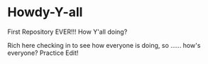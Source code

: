 # Howdy-Y-all
First Repository EVER!!! How Y'all doing?

Rich here checking in to see how everyone is doing, so ...... how's everyone?
Practice Edit!
